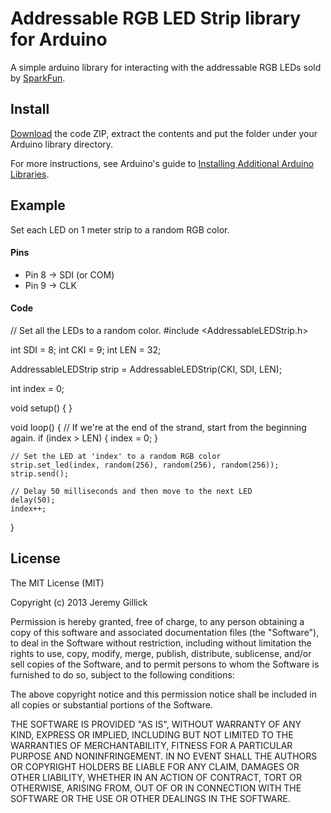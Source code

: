 Addressable RGB LED Strip library for Arduino
=============================================

A simple arduino library for interacting with the addressable RGB LEDs sold by [SparkFun](https://www.sparkfun.com/products/11272).

Install
-------
[Download](https://github.com/jgillick/AddressableLEDStrip/archive/master.zip) the code ZIP, extract the contents and put the folder under your Arduino library directory.

For more instructions, see Arduino's guide to [Installing Additional Arduino Libraries](http://arduino.cc/en/Guide/Libraries).


Example
-------
Set each LED on 1 meter strip to a random RGB color.

#### Pins

* Pin 8 -> SDI (or COM)
* Pin 9 -> CLK

#### Code

  // Set all the LEDs to a random color.
  #include <AddressableLEDStrip.h>

  int SDI = 8;
  int CKI = 9;
  int LEN = 32;

  AddressableLEDStrip strip = AddressableLEDStrip(CKI, SDI, LEN);

  int index = 0;

  void setup() { }

  void loop() {
    // If we're at the end of the strand, start from the beginning again.
    if (index > LEN) {
      index = 0;
    }

    // Set the LED at 'index' to a random RGB color
    strip.set_led(index, random(256), random(256), random(256));
    strip.send();

    // Delay 50 milliseconds and then move to the next LED
    delay(50);
    index++;
  }


License
-------
The MIT License (MIT)

Copyright (c) 2013 Jeremy Gillick

Permission is hereby granted, free of charge, to any person obtaining a copy of
this software and associated documentation files (the "Software"), to deal in
the Software without restriction, including without limitation the rights to
use, copy, modify, merge, publish, distribute, sublicense, and/or sell copies of
the Software, and to permit persons to whom the Software is furnished to do so,
subject to the following conditions:

The above copyright notice and this permission notice shall be included in all
copies or substantial portions of the Software.

THE SOFTWARE IS PROVIDED "AS IS", WITHOUT WARRANTY OF ANY KIND, EXPRESS OR
IMPLIED, INCLUDING BUT NOT LIMITED TO THE WARRANTIES OF MERCHANTABILITY, FITNESS
FOR A PARTICULAR PURPOSE AND NONINFRINGEMENT. IN NO EVENT SHALL THE AUTHORS OR
COPYRIGHT HOLDERS BE LIABLE FOR ANY CLAIM, DAMAGES OR OTHER LIABILITY, WHETHER
IN AN ACTION OF CONTRACT, TORT OR OTHERWISE, ARISING FROM, OUT OF OR IN
CONNECTION WITH THE SOFTWARE OR THE USE OR OTHER DEALINGS IN THE SOFTWARE.
